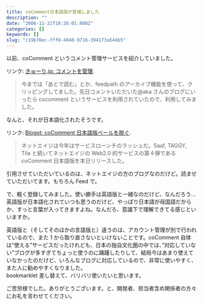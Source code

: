```yaml
---
title: coComment日本語版が登場しました
description: ""
date: "2006-11-21T10:26:01.000Z"
categories: []
keywords: []
slug: "c19b76ec-fff0-4940-9716-394173a544b5"
---
```


以前、coComment というコメント管理サービスを紹介していました。

リンク: [きゅーり.jp: コメントを管理](/posts/14aeb202-1c4e-4b70-b346-b131258d8e08/).

> 今までは「あとで読む」とか、feedpath のアーカイブ機能を使って、クリッピングしてました。先日コメントいただいた@aka さんのブログにいったら cocomment というサービスを利用されていたので、利用してみました。

なんと、それが日本語化されたそうです。

リンク: [Blogot: coComment 日本語版ベールを脱ぐ](http://www.blogot.com/got/2006/11/cocomment.html "Blogot: coComment日本語版ベールを脱ぐ").

> ネットエイジは今年はサービスローンチのラッシュだ。Saaf, TAGGY, Tila と続いてネットエイジの Web2.0 的サービスの第４弾である coComment 日本語版を本日リリースした。

引用させていただいているのは、ネットエイジの方のブログなのだけど。読ませていただいてます。もちろん Feed で。

で、軽く登録してみました。使い勝手は英語版と一緒なのだけど、なんだろう…英語版が日本語化されていつも思うのだけど、やっぱり日本語が母国語だからか、すっと言葉が入ってきますよね。なんだろ、意識下で理解できてる感じといいますか。

英語版と（そしてそのほかの言語版と）違うのは、アカウント管理が別で行われているので、また 1 から取り直さないといけないことです。coComment 自体は”使える”サービスだったけれども、日本の独自文化圏の中では、”対応していない”ブログが多すぎてちょっと使うのに躊躇したりして、結局今はあまり使えていなかったのだけど、いろんなブログに対応しているので、非常に使いやすく、また人に勧めやすくなりました。  
bookmarklet 差し替えて、バリバリ使いたいと思います。

ご苦労様でした。ありがとうございます。と、開発者、担当者含め関係者の方々にお礼を言わせてください。
